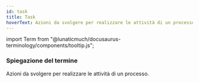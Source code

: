 ```yaml
---
id: task
title: Task
hoverText: Azioni da svolgere per realizzare le attività di un processo.
---
```


<!-- ::: {.no-export} -->

import Term from "@lunaticmuch/docusaurus-terminology/components/tooltip.js";

<!-- ::: -->


### Spiegazione del termine

Azioni da svolgere per realizzare le attività di un <Term popup="Insieme di attività correlate e coese che trasformano bisogni in prodotti, secondo regole definite e consumando risorse." reference="/docs/RTB/Termini/Processo">processo</Term>.
